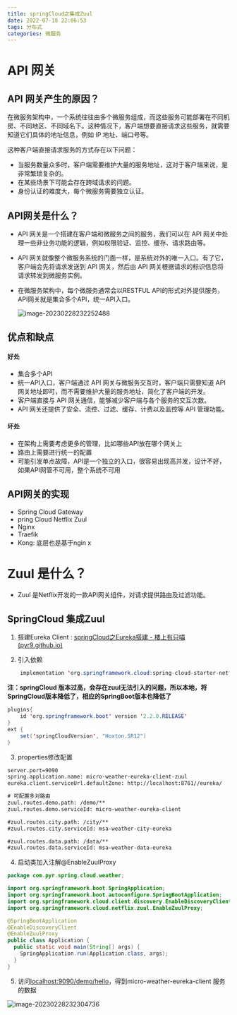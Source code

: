 ```yaml
---
title: springCloud之集成Zuul
date: 2022-07-18 22:06:53
tags: 分布式
categories: 微服务
---
```


# API 网关

## API 网关产生的原因？

在微服务架构中，一个系统往往由多个微服务组成，而这些服务可能部署在不同机房、不同地区、不同域名下。这种情况下，客户端想要直接请求这些服务，就需要知道它们具体的地址信息，例如 IP 地址、端口号等。

这种客户端直接请求服务的方式存在以下问题：

- 当服务数量众多时，客户端需要维护大量的服务地址，这对于客户端来说，是非常繁琐复杂的。
- 在某些场景下可能会存在跨域请求的问题。
- 身份认证的难度大，每个微服务需要独立认证。

## API网关是什么？

- API 网关是一个搭建在客户端和微服务之间的服务，我们可以在 API 网关中处理一些非业务功能的逻辑，例如权限验证、监控、缓存、请求路由等。

- API 网关就像整个微服务系统的门面一样，是系统对外的唯一入口。有了它，客户端会先将请求发送到 API 网关，然后由 API 网关根据请求的标识信息将请求转发到微服务实例。

- 在微服务架构中，每个微服务通常会以RESTFUL API的形式对外提供服务，API网关就是集合多个API，统一API入口。

  ![image-20230228232252488](https://panyuro.oss-cn-beijing.aliyuncs.com/image-20230228232252488.png)

## 优点和缺点

#### 好处

- 集合多个API
- 统一API入口，客户端通过 API 网关与微服务交互时，客户端只需要知道 API 网关地址即可，而不需要维护大量的服务地址，简化了客户端的开发。
- 客户端直接与 API 网关通信，能够减少客户端与各个服务的交互次数。
- API 网关还提供了安全、流控、过滤、缓存、计费以及监控等 API 管理功能。

#### 坏处

- 在架构上需要考虑更多的管理，比如哪些API放在哪个网关上
- 路由上需要进行统一的配置
- 可能引发单点故障，API是一个独立的入口，很容易出现高并发，设计不好，如果API网管不可用，整个系统不可用

## API网关的实现

- Spring Cloud Gateway
- pring Cloud Netflix Zuul
- Nginx
- Traefik
- Kong: 底层也是基于ngin x

# Zuul 是什么？

- Zuul 是Netflix开发的一款API网关组件，对请求提供路由及过滤功能。 

## SpringCloud 集成Zuul

1. 搭建Eureka Client : [springCloud之Eureka搭建 - 楼上有只喵 (pyr9.github.io)](https://pyr9.github.io/2022/08/17/springCloud之Eureka搭建/)

2. 引入依赖

```java
	implementation 'org.springframework.cloud:spring-cloud-starter-netflix-zuul'
```

**注：springCloud 版本过高，会存在zuul无法引入的问题，所以本地，将SpringCloud版本降低了，相应的SpringBoot版本也降低了**

```java
plugins{
	id 'org.springframework.boot' version '2.2.0.RELEASE'
}
ext {
	set('springCloudVersion', "Hoxton.SR12")
}
```



3. properties修改配置

```xml
server.port=9090
spring.application.name: micro-weather-eureka-client-zuul
eureka.client.serviceUrl.defaultZone: http://localhost:8761//eureka/

# 可配置多对路由
zuul.routes.demo.path: /demo/**
zuul.routes.demo.serviceId: micro-weather-eureka-client

#zuul.routes.city.path: /city/**
#zuul.routes.city.serviceId: msa-weather-city-eureka

#zuul.routes.data.path: /data/**
#zuul.routes.data.serviceId: msa-weather-data-eureka
```



4. 启动类加入注解@EnableZuulProxy

```java
package com.pyr.spring.cloud.weather;

import org.springframework.boot.SpringApplication;
import org.springframework.boot.autoconfigure.SpringBootApplication;
import org.springframework.cloud.client.discovery.EnableDiscoveryClient;
import org.springframework.cloud.netflix.zuul.EnableZuulProxy;

@SpringBootApplication
@EnableDiscoveryClient
@EnableZuulProxy
public class Application {
  public static void main(String[] args) {
    SpringApplication.run(Application.class, args);
  }
}
```

5. 访问[localhost:9090/demo/hello](http://localhost:9090/demo/hello)，得到micro-weather-eureka-client 服务的数据

![image-20230228232304736](https://panyuro.oss-cn-beijing.aliyuncs.com/image-20230228232304736.png)







